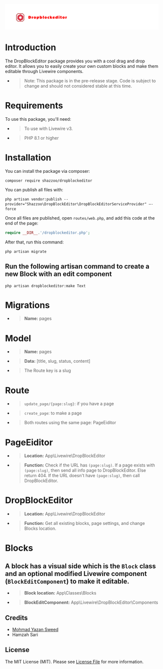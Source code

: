 <p><img src="./logos/logo1.svg" alt="Logo DropBlockEditor"></p>


# Introduction

The DropBlockEditor package provides you with a cool drag and drop editor. It allows you to easily create your own custom blocks and make them editable through Livewire components.

- > Note: This package is in the pre-release stage. Code is subject to change and should not considered stable at this time.

# Requirements

To use this package, you'll need:

- > To use with Livewire v3.
- > PHP 8.1 or higher

# Installation

You can install the package via composer:

```shell script
composer require shazzoo/dropblockeditor
```

You can publish all files with:

```shell script
php artisan vendor:publish --provider="Shazzoo\DropBlockEditor\DropBlockEditorServiceProvider" –-force
```

Once all files are published, open `routes/web.php`, and add this code at the end of the page:

```php
require __DIR__.'/dropblockeditor.php';
```

After that, run this command:

```shell script
php artisan migrate
```

## Run the following artisan command to create a new Block with an edit component

```shell script
php artisan dropblockeditor:make Text
```

# Migrations

- > **Name:** pages

# Model

- > **Name:** pages
- > **Data:** [title, slug, status, content]
- > The Route key is a slug

# Route

- > `update_page/{page:slug}`: if you have a page
- > `create_page`: to make a page
- > Both routes using the same page: PageEiditor

# PageEiditor

- > **Location:** App\Livewire\DropBlockEditor
- > **Function:** Check if the URL has `(page:slug)`. If a page exists with `(page:slug)`, then send all info page to DropBlockEditor. Else return 404. If the URL doesn't have `(page:slug)`, then call DropBlockEditor.

# DropBlockEditor

- > **Location:** App\Livewire\DropBlockEditor
- > **Function:** Get all existing blocks, page settings, and change Blocks location.

# Blocks

## A block has a visual side which is the `Block` class and an optional modified Livewire component (`BlockEditComponent`) to make it editable.

- > **Block location:** App\Classes\Blocks
- > **BlockEditComponent:** App\Livewire\DropBlockEditor\Components

## Credits

- [Mohmad Yazan Sweed](https://github.com/ps200735)
- Hamzah Sari

## License

The MIT License (MIT). Please see [License File](LICENSE.md) for more information.
